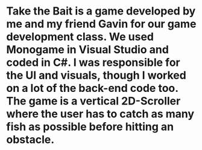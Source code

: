 # Take the Bait is a game developed by me and my friend Gavin for our game development class. We used Monogame in Visual Studio and coded in C#. I was responsible for the UI and visuals, though I worked on a lot of the back-end code too. The game is a vertical 2D-Scroller where the user has to catch as many fish as possible before hitting an obstacle.
